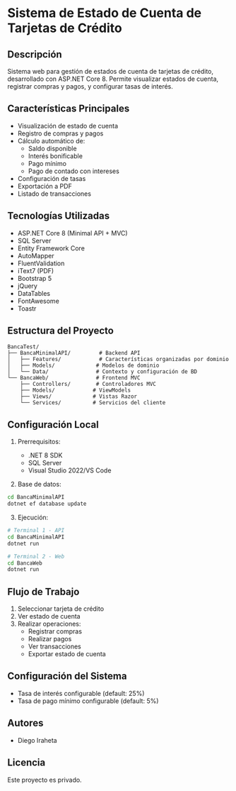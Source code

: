 # Sistema de Estado de Cuenta de Tarjetas de Crédito

## Descripción
Sistema web para gestión de estados de cuenta de tarjetas de crédito, desarrollado con ASP.NET Core 8. Permite visualizar estados de cuenta, registrar compras y pagos, y configurar tasas de interés.

## Características Principales
- Visualización de estado de cuenta
- Registro de compras y pagos
- Cálculo automático de:
  - Saldo disponible
  - Interés bonificable
  - Pago mínimo
  - Pago de contado con intereses
- Configuración de tasas
- Exportación a PDF
- Listado de transacciones

## Tecnologías Utilizadas
- ASP.NET Core 8 (Minimal API + MVC)
- SQL Server
- Entity Framework Core
- AutoMapper
- FluentValidation
- iText7 (PDF)
- Bootstrap 5
- jQuery
- DataTables
- FontAwesome
- Toastr

## Estructura del Proyecto
```
BancaTest/
├── BancaMinimalAPI/         # Backend API
│   ├── Features/            # Características organizadas por dominio
│   ├── Models/             # Modelos de dominio
│   └── Data/               # Contexto y configuración de BD
└── BancaWeb/               # Frontend MVC
    ├── Controllers/        # Controladores MVC
    ├── Models/            # ViewModels
    ├── Views/             # Vistas Razor
    └── Services/          # Servicios del cliente
```

## Configuración Local
1. Prerrequisitos:
   - .NET 8 SDK
   - SQL Server
   - Visual Studio 2022/VS Code

2. Base de datos:
```bash
cd BancaMinimalAPI
dotnet ef database update
```

3. Ejecución:
```bash
# Terminal 1 - API
cd BancaMinimalAPI
dotnet run

# Terminal 2 - Web
cd BancaWeb
dotnet run
```

## Flujo de Trabajo
1. Seleccionar tarjeta de crédito
2. Ver estado de cuenta
3. Realizar operaciones:
   - Registrar compras
   - Realizar pagos
   - Ver transacciones
   - Exportar estado de cuenta

## Configuración del Sistema
- Tasa de interés configurable (default: 25%)
- Tasa de pago mínimo configurable (default: 5%)

## Autores
- Diego Iraheta

## Licencia
Este proyecto es privado.